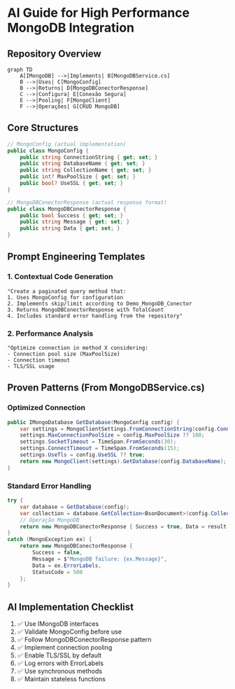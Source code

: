 # AI Guide for High Performance MongoDB Integration

## Repository Overview

```mermaid
graph TD
    A[IMongoDB] -->|Implements| B[MongoDBService.cs]
    B -->|Uses| C[MongoConfig]
    B -->|Returns| D[MongoDBConectorResponse]
    C -->|Configura| E[Conexão Segura]
    E -->|Pooling| F[MongoClient]
    F -->|Operações| G[CRUD MongoDB]
```

## Core Structures

```csharp
// MongoConfig (actual implementation)
public class MongoConfig {
    public string ConnectionString { get; set; }
    public string DatabaseName { get; set; }
    public string CollectionName { get; set; }
    public int? MaxPoolSize { get; set; }
    public bool? UseSSL { get; set; }
}

// MongoDBConectorResponse (actual response format)
public class MongoDBConectorResponse {
    public bool Success { get; set; }
    public string Message { get; set; }
    public string Data { get; set; }
}
```

## Prompt Engineering Templates

### 1. Contextual Code Generation

```plaintext
"Create a paginated query method that:
1. Uses MongoConfig for configuration
2. Implements skip/limit according to Demo_MongoDB_Conector
3. Returns MongoDBConectorResponse with TotalCount
4. Includes standard error handling from the repository"
```

### 2. Performance Analysis

```plaintext
"Optimize connection in method X considering:
- Connection pool size (MaxPoolSize)
- Connection timeout
- TLS/SSL usage
```


## Proven Patterns (From MongoDBService.cs)

### Optimized Connection

```csharp
public IMongoDatabase GetDatabase(MongoConfig config) {
    var settings = MongoClientSettings.FromConnectionString(config.ConnectionString);
    settings.MaxConnectionPoolSize = config.MaxPoolSize ?? 100;
    settings.SocketTimeout = TimeSpan.FromSeconds(30);
    settings.ConnectTimeout = TimeSpan.FromSeconds(15);
    settings.UseTls = config.UseSSL ?? true;
    return new MongoClient(settings).GetDatabase(config.DatabaseName);
}
```

### Standard Error Handling

```csharp
try {
    var database = GetDatabase(config);
    var collection = database.GetCollection<BsonDocument>(config.CollectionName);
    // Operação MongoDB
    return new MongoDBConectorResponse { Success = true, Data = result };
}
catch (MongoException ex) {
    return new MongoDBConectorResponse {
        Success = false,
        Message = $"MongoDB failure: {ex.Message}",
        Data = ex.ErrorLabels,
        StatusCode = 500
    };
}
```

## AI Implementation Checklist

1. ✅ Use IMongoDB interfaces
2. ✅ Validate MongoConfig before use
3. ✅ Follow MongoDBConectorResponse pattern
4. ✅ Implement connection pooling
5. ✅ Enable TLS/SSL by default
6. ✅ Log errors with ErrorLabels
7. ✅ Use synchronous methods
8. ✅ Maintain stateless functions

